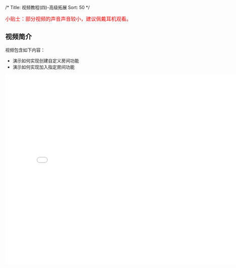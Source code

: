 /*
Title: 视频教程(四)-高级拓展
Sort: 50
*/  

<font color=red size=3>小贴士：部分视频的声音声音较小，建议佩戴耳机观看。</font>

## 视频简介

视频包含如下内容：

- 演示如何实现创建自定义房间功能
- 演示如何实现加入指定房间功能

<div style="text-align: center">

<iframe style="width: 800px;height: 600px;" src="//player.bilibili.com/player.html?aid=22031839&cid=36414808&page=4" scrolling="no" border="0" frameborder="no" framespacing="0" allowfullscreen="true"> </iframe>

</div>
